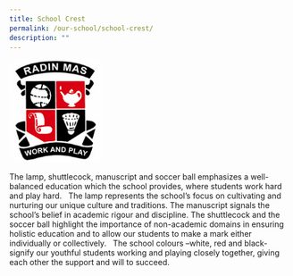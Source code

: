 ```yaml
---
title: School Crest
permalink: /our-school/school-crest/
description: ""
---
```

<img style="width: 33%;" src="/images/crest.jpg" />
<p>The lamp, shuttlecock, manuscript and soccer ball emphasizes a well-balanced education which the school provides, where students work hard and play hard. &nbsp; The lamp represents the school&rsquo;s focus on cultivating and nurturing our unique culture and traditions. The manuscript signals the school&rsquo;s belief in academic rigour and discipline. The shuttlecock and the soccer ball highlight the importance of non-academic domains in ensuring holistic education and to allow our students to make a mark either individually or collectively. &nbsp; The school colours &ndash;white, red and black-signify our youthful students working and playing closely together, giving each other the support and will to succeed.</p>